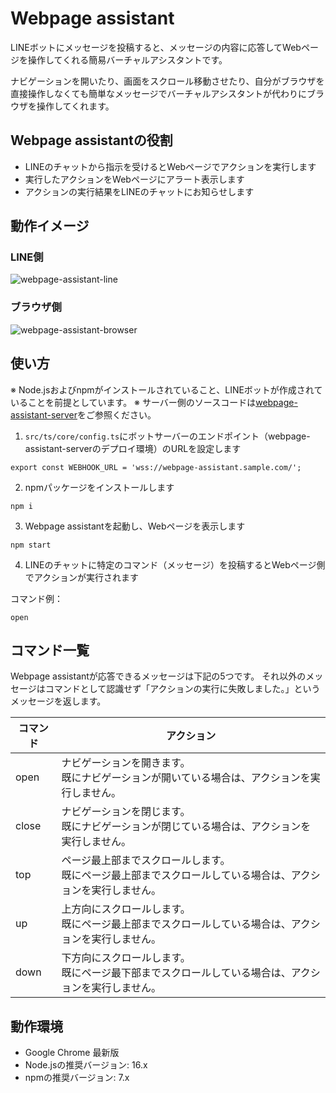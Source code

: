 # Webpage assistant

LINEボットにメッセージを投稿すると、メッセージの内容に応答してWebページを操作してくれる簡易バーチャルアシスタントです。

ナビゲーションを開いたり、画面をスクロール移動させたり、自分がブラウザを直接操作しなくても簡単なメッセージでバーチャルアシスタントが代わりにブラウザを操作してくれます。

## Webpage assistantの役割

- LINEのチャットから指示を受けるとWebページでアクションを実行します
- 実行したアクションをWebページにアラート表示します
- アクションの実行結果をLINEのチャットにお知らせします

## 動作イメージ

### LINE側

![webpage-assistant-line](https://user-images.githubusercontent.com/88605144/130343982-6ed5c957-9a30-4ac0-91e2-ae5a0ea64e46.gif)

### ブラウザ側

![webpage-assistant-browser](https://user-images.githubusercontent.com/88605144/130343994-73d07e0c-734e-4f57-bd0d-3e0314ac8ef1.gif)

## 使い方

※ Node.jsおよびnpmがインストールされていること、LINEボットが作成されていることを前提としています。
※ サーバー側のソースコードは[webpage-assistant-server](https://github.com/kykermit/webpage-assistant-server)をご参照ください。

1. `src/ts/core/config.ts`にボットサーバーのエンドポイント（webpage-assistant-serverのデプロイ環境）のURLを設定します

```
export const WEBHOOK_URL = 'wss://webpage-assistant.sample.com/';
```

2. npmパッケージをインストールします

```
npm i
```

3. Webpage assistantを起動し、Webページを表示します

```
npm start
```

4. LINEのチャットに特定のコマンド（メッセージ）を投稿するとWebページ側でアクションが実行されます

コマンド例：

```
open
```

## コマンド一覧

Webpage assistantが応答できるメッセージは下記の5つです。
それ以外のメッセージはコマンドとして認識せず「アクションの実行に失敗しました。」というメッセージを返します。

| コマンド | アクション |
| --- | --- |
| open | ナビゲーションを開きます。<br>既にナビゲーションが開いている場合は、アクションを実行しません。 |
| close | ナビゲーションを閉じます。<br>既にナビゲーションが閉じている場合は、アクションを実行しません。 |
| top | ページ最上部までスクロールします。<br>既にページ最上部までスクロールしている場合は、アクションを実行しません。 |
| up | 上方向にスクロールします。<br>既にページ最上部までスクロールしている場合は、アクションを実行しません。 |
| down | 下方向にスクロールします。<br>既にページ最下部までスクロールしている場合は、アクションを実行しません。 |

## 動作環境

- Google Chrome 最新版
- Node.jsの推奨バージョン: 16.x
- npmの推奨バージョン: 7.x
